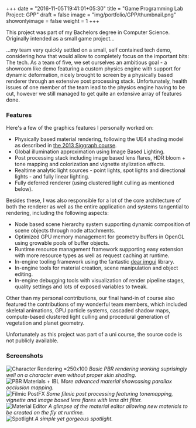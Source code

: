 +++
date = "2016-11-05T19:41:01+05:30"
title = "Game Programming Lab Project: GPP"
draft = false
image = "img/portfolio/GPP/thumbnail.png"
showonlyimage = false
weight = 1
+++

This project was part of my Bachelors degree in Computer Science. Originally intended as a small game project...  
<!--more-->

...my team very quickly settled on a small, self contained tech demo, considering how that would allow to completely focus on the important bits: The tech. As a team of five, we set ourselves an ambitious goal - a showroom like demo featuring a custom physics engine with support for dynamic deformation, nicely brought to screen by a physically based renderer through an extensive post processing stack. 
Unfortunately, health issues of one member of the team lead to the physics engine having to be cut, however we still managed to get quite an extensive array of features done.

### Features

Here's a few of the graphics features I personally worked on:

* Physically based material rendering, following the UE4 shading model as described in [the 2013 Siggraph course](https://blog.selfshadow.com/publications/s2013-shading-course/karis/s2013_pbs_epic_notes_v2.pdf).
* Global illumination approximation using Image Based Lighting.
* Post processing stack including image based lens flares, HDR bloom + tone mapping and colorization and vignette stylization effects.
* Realtime analytic light sources - point lights, spot lights and directional lights - and fully linear lighting.
* Fully deferred renderer (using clustered light culling as mentioned below).

Besides these, I was also responsible for a lot of the core architecture of both the renderer as well as the entire application and systems tangential to rendering, including the following aspects:

* Node based scene hierarchy system supporting dynamic composition of scene objects through node attachments.
* Optimized GPU memory management for geometry buffers in OpenGL using growable pools of buffer objects.
* Runtime resource management framework supporting easy extension with more resource types as well as request caching at runtime.
* In-engine tooling framework using the fantastic [dear imgui](https://github.com/ocornut/imgui) library.
* In-engine tools for material creation, scene manipulation and object editing.
* In-engine debugging tools with visualization of render pipeline stages, quality settings and lots of exposed variables to tweak.

Other than my personal contributions, our final hand-in of course also featured the contributions of my wonderful team members, which included skeletal animations, GPU particle systems, cascaded shadow maps, compute-based clustered light culling and procedural generation of vegetation and planet geometry.

Unfortunately as this project was part of a uni course, the source code is not publicly available.

### Screenshots

![Character Rendering =250x100][1]
*Basic PBR rendering working suprisingly well on a character even without proper skin shading.* \
![PBR Materials + IBL][2]
*More advanced material showcasing parallax occlusion mapping.* \
![Filmic PostFX][3] 
*Some filmic post processing featuring tonemapping, vignette and image based lens flares with lens dirt filter.* \
![Material Editor][4]
*A glimpse of the material editor allowing new materials to be created on the fly at runtime.* \
![Spotlight][5]
*A simple yet gorgeous spotlight.* 

[1]: /img/portfolio/GPP/characterRendering.png 
[2]: /img/portfolio/GPP/noice.PNG 
[3]: /img/portfolio/GPP/filmic.PNG 
[4]: /img/portfolio/GPP/material_editor.png 
[5]: /img/portfolio/GPP/spotlights.PNG 